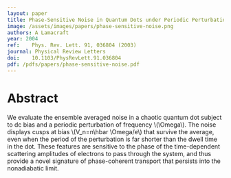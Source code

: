 ```yaml
---
layout: paper
title: Phase-Sensitive Noise in Quantum Dots under Periodic Perturbation
image: /assets/images/papers/phase-sensitive-noise.png
authors: A Lamacraft
year: 2004
ref: 	Phys. Rev. Lett. 91, 036804 (2003)
journal: Physical Review Letters
doi: 	10.1103/PhysRevLett.91.036804
pdf: /pdfs/papers/phase-sensitive-noise.pdf
---
```


# Abstract

We evaluate the ensemble averaged noise in a chaotic quantum dot subject to dc bias and a periodic perturbation of frequency \\(\Omega\\). The noise displays cusps at bias \\(V_n=n\hbar \Omega/e\\) that survive the average, even when the period of the perturbation is far shorter than the dwell time in the dot. These features are sensitive to the phase of the time-dependent scattering amplitudes of electrons to pass through the system, and thus provide a novel signature of phase-coherent transport that persists into the nonadiabatic limit.
